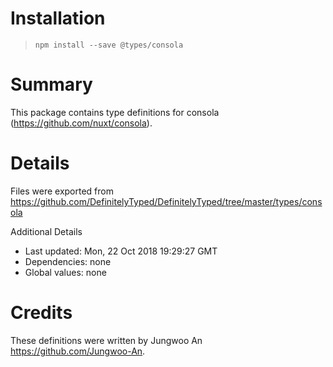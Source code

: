 # Installation
> `npm install --save @types/consola`

# Summary
This package contains type definitions for consola (https://github.com/nuxt/consola).

# Details
Files were exported from https://github.com/DefinitelyTyped/DefinitelyTyped/tree/master/types/consola

Additional Details
 * Last updated: Mon, 22 Oct 2018 19:29:27 GMT
 * Dependencies: none
 * Global values: none

# Credits
These definitions were written by Jungwoo An <https://github.com/Jungwoo-An>.
